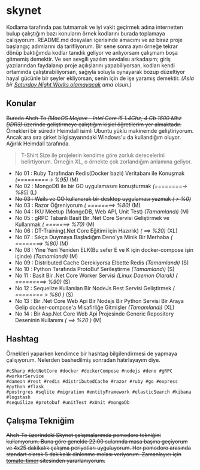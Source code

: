 # skynet

Kodlama tarafında pas tutmamak ve iyi vakit geçirmek adına internetten bulup çalıştığım bazı konuların örnek kodlarını burada toplamaya çalışıyorum. README.md dosyaları içerisinde amacımı ve az biraz proje başlangıç adımlarını da tarifliyorum. Bir sene sonra aynı örneğe tekrar dönüp baktığımda kodlar tanıdık geliyor ve anlıyorsam çalışmam boşa gitmemiş demektir. Ve sen sevgili yazılım sevdalısı arkadaşım; giriş yazılarından faydalanıp proje açılışlarını yapabiliyorsan, kodları kendi ortamında çalıştırabiliyorsan, sağıyla soluyla oynayarak bozup düzeltiyor hayal gücünle bir şeyler ekliyorsan, senin için de işe yaramış demektir. _(Asla bir [Saturday Night Works olamayacak](https://github.com/buraksenyurt/saturday-night-works) ama olsun.)_

## Konular

~~Burada Ahch-To _(MacOS Mojave - Intel Core i5 1.4Ghz, 4 Gb 1600 Mhz DDR3)_ üzerinde geliştirmeye çalıştığım kişiel öğretilerim yer almaktadır.~~ Örnekleri bir süredir Heimdall isimli Ubuntu yüklü makinemde geliştiriyorum. Ancak ara sıra şirket bilgisayarındaki Windows'u da kullandığım oluyor. Ağırlık Heimdall tarafında.

>T-Shirt Size ile projelerin kendime göre zorluk derecelerini belirtiyorum. Örneğin XL, o örnekte çok zorlandığım anlamına geliyor.

- No 01 : Ruby Tarafından Redis(Docker bazlı) Veritabanı ile Konuşmak _(=========-> %95)_ (M)
- No 02 : MongoDB ile bir GO uygulamasını konuşturmak _(========-> %85)_ (L)
- ~~No 03 : Wails ve GO kullanarak bir desktop uygulaması yazmak _( > %0)_~~
- No 03 : Razor Öğreniyorum _( ========> %80)_ (M)
- No 04 : IKU Meetup (MongoDB, Web API, Unit Test) _(Tamamlandı)_ (M)
- No 05 : gRPC Tabanlı Basit Bir .Net Core Servisi Geliştirmek ve Kullanmak _( =======> %70)_ (M)
- No 06 : DT-Training(.Net Core Eğitimi için Hazırlık) _( ==> %20)_ (XL)
- No 07 : Sıkça Duymaya Başladığım Deno'ya Minik Bir Merhaba _( ========> %80)_ (M)
- No 08 : Yine Yeni Yeniden ELK(Bu sefer E ve K için docker-compose işin içinde) _(Tamamlandı)_ (M)
- No 09 : Distributed Cache Gerekiyorsa Elbette Redis _(Tamamlandı)_ (S)
- No 10 : Python Tarafında ProtoBuf Serileştirme _(Tamamlandı)_ (S)
- No 11 : Basit Bir .Net Core Worker Servisi _(Linux Daemon Olarak)_ _( =========> %90)_ (S)
- No 12 : Sequelize Kullanılan Bir NodeJs Rest Servisi Geliştirmek _( ======== > %80 )_ (S)
- No 13 : Bir .Net Core Web Api Bir Nodejs Bir Python Servisi Bir Araya Gelip docker-compose'a Misafirliğe Gitmişler _(Tamamlandı)_ (XL)
- No 14 : Bir Asp.Net Core Web Api Projesinde Generic Repository Deseninin Kullanımı _( ==> %20 )_ (M)

## Hashtag

Örnekleri yaparken kendimce bir hashtag bilgilendirmesi de yapmaya çalışıyorum. Nelerden bashedilmiş sonradan hatırlayayım diye.

```text
#cSharp #dotNetCore #docker #dockerCompose #nodejs #deno #gRPC #workerService 
#dameon #rest #redis #distributedCache #razor #ruby #go #express #python #flask 
#postrgres #sqlite #migration #entityFramework #elasticSearch #kibana #logstash 
#sequilize #protobuf #unitTest #xUnit #mongoDb
```

## Çalışma Tekniğim

~~Ahch-To üzerindeki Skynet çalışmalarımda pomodoro tekniğini kullanıyorum. Buna göre genelde 22:00 sularında masa başına geçiyorum ve 4x25 dakikalık çalışma periyotları uyguluyorum. Her pomodoro arasında standart olarak 5 dakikalık dinlenme molası veriyorum. Zamanlayıcı için [tomato-timer](https://tomato-timer.com/) sitesinden yararlanıyorum.~~
